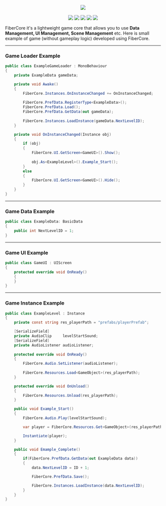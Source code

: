 <p align="center">
<img align="center" src="http://i.piccy.info/i9/eac687c16e079fc2e290ec9add953d83/1591537021/34362/1382405/Fiber.png"/>
  <br/><br/>
    <a href="https://www.npmjs.com/package/com.fiber.fibercore" alt="NPM">
        <img src="https://img.shields.io/npm/v/com.fiber.fibercore?style=for-the-badge" /></a>
    <a href="https://github.com/jessehait/FiberCore/commits/master" alt="Commit Activity">
        <img src="https://img.shields.io/github/commit-activity/m/jessehait/FiberCore?style=for-the-badge" /></a>
    <a href="https://github.com/jessehait/FiberCore/commits/master" alt="Last Commit">
        <img src="https://img.shields.io/github/last-commit/jessehait/FiberCore?style=for-the-badge" /></a>
        <img src="https://img.shields.io/github/languages/top/jessehait/FiberCore?style=for-the-badge" />
        <img src="https://img.shields.io/github/repo-size/jessehait/FiberCore?style=for-the-badge" />
</p>

FiberCore it's a lightweight game core that allows you to use **Data Management, UI Management, Scene Management** etc.
Here is small example of game (without gameplay logic) developed using FiberCore.

***

### Game Loader Example

```cs
public class ExampleGameLoader : MonoBehaviour
{
    private ExampleData gameData;

    private void Awake()
    {
        FiberCore.Instances.OnInstanceChanged += OnInstanceChanged;
        
        FiberCore.PrefData.RegisterType<ExampleData>();
        FiberCore.PrefData.Load();
        FiberCore.PrefData.GetData(out gameData);
        
        FiberCore.Instances.LoadInstance(gameData.NextLevelID);
    }

    private void OnInstanceChanged(Instance obj)
    {
        if (obj)
        {
            FiberCore.UI.GetScreen<GameUI>().Show();
            
            obj.As<ExampleLevel>().Example_Start();
        }
        else
        {
            FiberCore.UI.GetScreen<GameUI>().Hide();
        }
    }
}
```
***

### Game Data Example

```cs
public class ExampleData: BasicData
{
    public int NextLevelID = 1;
}
```
***

### Game UI Example

```cs
public class GameUI : UIScreen
{
    protected override void OnReady()
    {
    }
}
```
***

### Game Instance Example

```cs
public class ExampleLevel : Instance
{
    private const string res_playerPath = "prefabs/playerPrefab";

    [SerializeField]
    private AudioClip     levelStartSound;
    [SerializeField]
    private AudioListener audioListener;
   
    protected override void OnReady()
    {
        FiberCore.Audio.SetListener(audioListener);
        
        FiberCore.Resources.Load<GameObject>(res_playerPath);
    }

    protected override void OnUnload()
    {
        FiberCore.Resources.Unload(res_playerPath);
    }

    public void Example_Start()
    {
        FiberCore.Audio.Play(levelStartSound);

        var player = FiberCore.Resources.Get<GameObject>(res_playerPath);

        Instantiate(player);
    }

    public void Emample_Complete()
    {
        if(FiberCore.PrefData.GetData(out ExampleData data))
        {
            data.NextLevelID = ID + 1;

            FiberCore.PrefData.Save();

            FiberCore.Instances.LoadInstance(data.NextLevelID);
        }
    }
}
```

